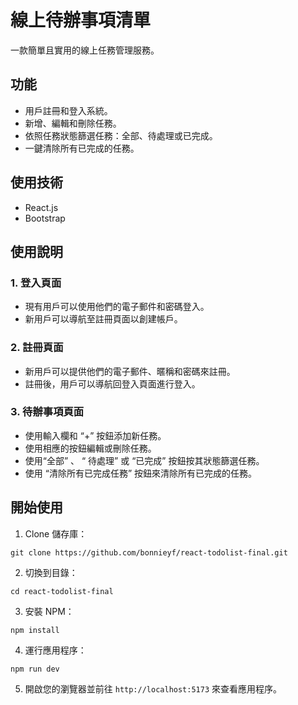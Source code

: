 # 線上待辦事項清單
一款簡單且實用的線上任務管理服務。

## 功能
- 用戶註冊和登入系統。
- 新增、編輯和刪除任務。
- 依照任務狀態篩選任務：全部、待處理或已完成。
- 一鍵清除所有已完成的任務。

## 使用技術
- React.js
- Bootstrap


## 使用說明

### 1. 登入頁面
- 現有用戶可以使用他們的電子郵件和密碼登入。
- 新用戶可以導航至註冊頁面以創建帳戶。

### 2. 註冊頁面
- 新用戶可以提供他們的電子郵件、暱稱和密碼來註冊。
- 註冊後，用戶可以導航回登入頁面進行登入。

### 3. 待辦事項頁面
- 使用輸入欄和 “+” 按鈕添加新任務。
- 使用相應的按鈕編輯或刪除任務。
- 使用“全部” 、 “ 待處理” 或 “已完成” 按鈕按其狀態篩選任務。
- 使用 “清除所有已完成任務” 按鈕來清除所有已完成的任務。

## 開始使用

1. Clone 儲存庫：
```
git clone https://github.com/bonnieyf/react-todolist-final.git
```


2. 切換到目錄：

```
cd react-todolist-final
```


3. 安裝 NPM：

```
npm install
```

4. 運行應用程序：

```
npm run dev

```

5. 開啟您的瀏覽器並前往 `http://localhost:5173` 來查看應用程序。

